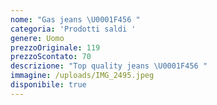 ```yaml
---
nome: "Gas jeans \U0001F456 "
categoria: 'Prodotti saldi '
genere: Uomo
prezzoOriginale: 119
prezzoScontato: 70
descrizione: "Top quality jeans \U0001F456 "
immagine: /uploads/IMG_2495.jpeg
disponibile: true
---
```


